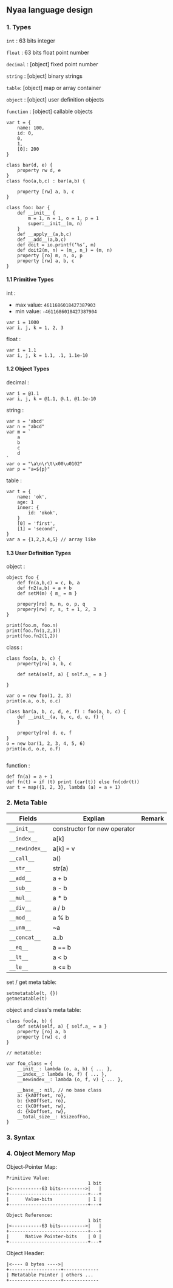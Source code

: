 ## Nyaa language design

### 1. Types

`int` : 63 bits integer

`float` : 63 bits float point number

`decimal` : [object] fixed point number

`string` : [object] binary strings

`table`: [object] map or array container

`object` : [object] user definition objects

`function` : [object] callable objects


```
var t = {
    name: 100,
    id: 0,
    0,
    1,
    [0]: 200
}
```

```
class bar(d, e) {
    property rw d, e
}
class foo(a,b,c) : bar(a,b) {
    
    property [rw] a, b, c
}

class foo: bar {
    def __init__ {
        m = 1, n = 1, o = 1, p = 1
        super:__init__(m, n)
    }
    def __apply__(a,b,c)
    def __add__(a,b,c)
    def doit = io.printf(‘%s’, m)
    def doit2(m, n) = (m_, n_) = (m, n)
    property [ro] m, n, o, p
    property [rw] a, b, c
}

```

#### 1.1 Primitive Types

int :

* max value: `4611686018427387903`
* min value: `-4611686018427387904`

```
var i = 1000
var i, j, k = 1, 2, 3
```

float : 

```
var i = 1.1
var i, j, k = 1.1, .1, 1.1e-10
```

#### 1.2 Object Types

decimal :

```
var i = @1.1
var i, j, k = @1.1, @.1, @1.1e-10
```

string :

```
var s = 'abcd'
var n = "abcd"
var m = `
	a
	b
	c
	d
`
var o = "\a\n\r\t\x00\u0102"
var p = "a=${p}"
```

table :

```
var t = {
	name: 'ok',
	age: 1
	inner: {
		id: 'okok',
	}
	[0] = 'first',
	[1] = 'second',
}
var a = {1,2,3,4,5} // array like
```

#### 1.3 User Definition Types

object :

```
object foo {
	def fn(a,b,c) = c, b, a
	def fn2(a,b) = a + b
	def setM(m) { m_ = m }
	
	propery[ro] m, n, o, p, q
	propery[rw] r, s, t = 1, 2, 3
}

print(foo.m, foo.n)
print(foo.fn(1,2,3))
print(foo.fn2(1,2))

```

class :

```
class foo(a, b, c) {
	property[ro] a, b, c
	
	def setA(self, a) { self.a_ = a }
	
}

var o = new foo(1, 2, 3)
print(o.a, o.b, o.c)

class bar(a, b, c, d, e, f) : foo(a, b, c) {
	def __init__(a, b, c, d, e, f) {
	}
	
	property[ro] d, e, f
}
o = new bar(1, 2, 3, 4, 5, 6)
print(o.d, o.e, o.f)


```

function :

```
def fn(a) = a + 1
def fn(t) = if (t) print (car(t)) else fn(cdr(t))
var t = map({1, 2, 3}, lambda (a) = a + 1)
```

### 2. Meta Table

| Fields | Explian | Remark |
| --- | --- | --- |
| `__init__` | constructor for new operator |  |
| `__index__` |  a[k] |   |
| `__newindex__` | a[k] = v  |   |
| `__call__` | a() |   |
| `__str__` | str(a) |   |
| `__add__` | a + b |   |
| `__sub__` | a - b |   |
| `__mul__` | a * b |   |
| `__div__` | a / b |   |
| `__mod__` | a % b |   |
| `__unm__` | ~a |   |
| `__concat__` | a..b |   |
| `__eq__` | a == b |   |
| `__lt__` | a < b |   |
| `__le__` | a <= b |   |

set / get meta table:

```
setmetatable(t, {})
getmetatable(t)
```

object and class's meta table:

```
class foo(a, b) {
	def setA(self, a) { self.a_ = a }
	property [ro] a, b
	property [rw] c, d
}

// metatable:

var foo_class = {
	__init__: lambda (o, a, b) { ... },
	__index__: lambda (o, f) { ... },
	__newindex__: lambda (o, f, v) { ... },
	
	__base__: nil, // no base class
	a: {kAOffset, ro},
	b: {kBOffset, ro},
	c: {kCOffset, rw},
	d: {kDoffset, rw},
	__total_size__: kSizeofFoo,
}
```

### 3. Syntax

### 4. Object Memory Map

Object-Pointer Map:

```
Primitive Value: 
                              1 bit
|<-----------63 bits--------->|   |
+-----------------------------+---+
|      Value-bits             | 1 |
+-----------------------------+---+

Object Reference: 
                              1 bit
|<-----------63 bits--------->|   |
+-----------------------------+---+
|      Native Pointer-bits    | 0 |
+-----------------------------+---+
```

Object Header:

```
|<---- 8 bytes ---->|
+-------------------+-------------
| Metatable Pointer | others ...
+-------------------+-------------
```